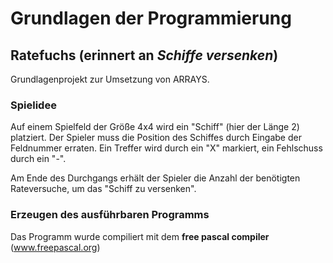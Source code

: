 # Grundlagen der Programmierung
## Ratefuchs (erinnert an *Schiffe versenken*)
Grundlagenprojekt zur Umsetzung von ARRAYS.
### Spielidee
Auf einem Spielfeld der Größe 4x4 wird ein "Schiff" (hier der Länge 2) platziert.
Der Spieler muss die Position des Schiffes durch Eingabe der Feldnummer erraten.
Ein Treffer wird durch ein "X" markiert, ein Fehlschuss durch ein "-".

Am Ende des Durchgangs erhält der Spieler die Anzahl der benötigten Rateversuche,
um das "Schiff zu versenken".

### Erzeugen des ausführbaren Programms
Das Programm wurde compiliert mit dem **free pascal compiler** (www.freepascal.org)
